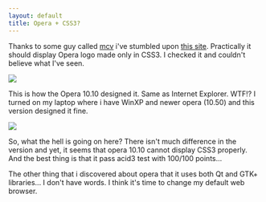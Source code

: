 ```yaml
---
layout: default
title: Opera + CSS3?
---
```


Thanks to some guy called [mcv](http://mcv.mulabs.org/) i've stumbled upon
[this site](http://desandro.com/articles/opera-logo-css/). Practically it
should display Opera logo made only in CSS3. I checked it and couldn't
believe what I've seen.

![](https://lh3.googleusercontent.com/-ySEwlCExqS0/TwGjqvtrw8I/AAAAAAAAAqE/Ba2Z3tn5cBU/I/opera10_10.png)

This is how the Opera 10.10 designed it. Same as Internet Explorer. WTF!? I
turned on my laptop where i have WinXP and newer opera (10.50) and this
version designed it fine.

![](https://lh3.googleusercontent.com/-Rl7b_itM1mo/TwGjmYKQuXI/AAAAAAAAAp8/euoXEhdaTfM/I/opera10_50.png)

So, what the hell is going on here? There isn't much difference in the version
and yet, it seems that opera 10.10 cannot display CSS3 properly. And the best
thing is that it pass acid3 test with 100/100 points...

The other thing that i discovered about opera that it uses both Qt and GTK+
libraries... I don't have words. I think it's time to change my default web browser.
